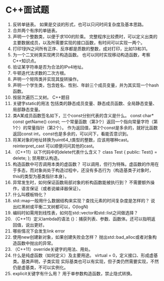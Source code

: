 # C++面试题

1.	反转单链表。
如果是交谈的形式，也可以只问时间复杂度及基本思路。
2.	合并两个有序的单链表。
3.	声明一个整数类，以便于求100的阶乘。
完整程序比较费时，可以定义出类的主要数据成员，以及所需要实现的接口函数，有时间可以实现一两个。
4.	打印1到N之间所有正序、反序都是质数的整数，成对打印，比如13和31。
5.	为一个二叉树类实现拷贝构造函数。
也可以同时实现移动构造函数，考察C++知识点。
6.	验证某字符串是否为合法的IPv4地址。
7.	牛顿迭代法求数的二次方根。
8.	声明一个矩阵类并实现其旋转操作。
9.	声明一个学生类，包含姓名、性别、年龄三个成员变量，并为其实现一个hash函数。
10.	按层次遍历二叉树。
C++题目
1.	关键字static的用法
包括类的静态成员变量、静态成员函数、全局静态变量、局部静态变量。
2.	类A某成员函数签名如下，三个const分别代表的含义是什么。
const char* const getName() const;
一个常量函数（第3个）返回一个指向常量字符（第1个）的常量指针（第2个）。
作为返回值，第2个const是多余的，就好比函数返回const int，const也是多余的，可以问下，看能否意识到。
3.	将某对象的地址转换为uint64_t类型的整数，应该用哪种cast。
reinterpret_cast
可以顺便问问其他的cast。
4.	（C++11）以下代码中的delete代表什么含义？
class Test
{
public:
   Test() = delete;
};
禁用默认构造。
5.	构造函数中可否调用本类的虚函数？
可以调用，但行为特殊。虚函数的作用在于多态，而对象尚处于构造过程中，还没有多态行为（构造基类子对象时，this的类型为基类指针本身）。
6.	异常发生时，如何保证函数局部对象的析构函数能被执行到？
不需要额外操作，语言保证（或者说编译器保证）。
7.	什么叫模板特化？
8.	std::map一般用什么数据结构来实现？查找元素的时间复杂度是怎样的？
说出红黑树或平衡二叉树都可以，O(logN)
9.	编码时如需用到线性表，如何在std::vector和std::list之间做选择？
10.	（C++11）定义lambda的语法
[](){}：捕获列表、参数、函数体。还可以指明返回值，说出更好。
11.	哪些情况下会发生link error
12.	使用new创建新对象，如果创建失败会怎样？
抛出std::bad_alloc或者对象构造函数中抛出的异常。
13.	（C++11）override关键字的用法、用处。
14.	什么是纯虚函数（如何定义）及主要用途。
virtual = 0，定义接口、形成虚基类。基类声明，子类实现
实际基类也可以有实现，但子类仍然需要实现，不然仍是虚基类，不可以实例化。
15.	explicit关键字有什么用？
用于单参数构造函数，禁止隐式转换。



